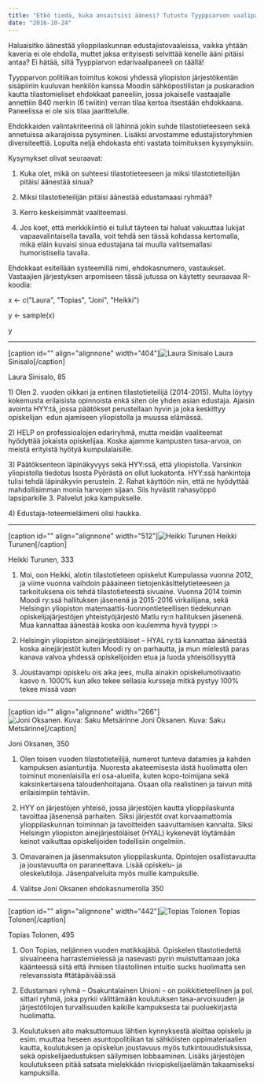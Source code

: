```yaml
---
title: "Etkö tiedä, kuka ansaitsisi äänesi? Tutustu Tyyppiarvon vaalipaneeliin!"
date: "2016-10-24"
---
```


Haluaisitko äänestää ylioppilaskunnan edustajistovaaleissa, vaikka yhtään kaveria ei ole ehdolla, muttet jaksa erityisesti selvittää kenelle ääni pitäisi antaa? Ei hätää, sillä Tyyppiarvon edarivaalipaneeli on täällä!

Tyypparvon politiikan toimitus kokosi yhdessä yliopiston järjestökentän sisäpiiriin kuuluvan henkilön kanssa Moodin sähköpostilistan ja puskaradion kautta tilastomieliset ehdokkaat paneeliin, jossa jokaiselle vastaajalle annettiin 840 merkin (6 twiitin) verran tilaa kertoa itsestään ehdokkaana. Paneelissa ei ole siis tilaa jaarittelulle.

Ehdokkaiden valintakriteerinä oli lähinnä jokin suhde tilastotieteeseen sekä annetuissa aikarajoissa pysyminen. Lisäksi arvostamme edustajistoryhmien diversiteettiä. Lopulta neljä ehdokasta ehti vastata toimituksen kysymyksiin.

Kysymykset olivat seuraavat:

1) Kuka olet, mikä on suhteesi tilastotieteeseen ja miksi tilastotieteilijän pitäisi äänestää sinua?

2) Miksi tilastotieteilijän pitäisi äänestää edustamaasi ryhmää?

3) Kerro keskeisimmät vaaliteemasi.

4) Jos koet, että merkkikiintiö ei tullut täyteen tai haluat vakuuttaa lukijat vapaavalintaisella tavalla, voit tehdä sen tässä kohdassa kertomalla, mikä eläin kuvaisi sinua edustajana tai muulla valitsemallasi humoristisella tavalla.

Ehdokkaat esitellään systeemillä nimi, ehdokasnumero, vastaukset. Vastaajien järjestyksen arpomiseen tässä jutussa on käytetty seuraavaa R-koodia:

x <- c("Laura", "Topias", "Joni", "Heikki")

y <- sample(x)

y

* * *

\[caption id="" align="alignnone" width="404"\]![Laura Sinisalo](http://gdurl.com/dyBp) Laura Sinisalo\[/caption\]

Laura Sinisalo, 85

1) Olen 2. vuoden oikkari ja entinen tilastotieteilijä (2014-2015). Multa löytyy kokemusta erilaisista opinnoista enkä siten ole yhden asian edustaja. Ajaisin avointa HYY:tä, jossa päätökset perustellaan hyvin ja joka keskittyy opiskelijan  edun ajamiseen yliopistolla ja muussa elämässä.

2) HELP on professioalojen edariryhmä, mutta meidän vaaliteemat hyödyttää jokaista opiskelijaa. Koska ajamme kampusten tasa-arvoa, on meistä erityistä hyötyä kumpulalaisille.

3) Päätöksenteon läpinäkyvyys sekä HYY:ssä, että yliopistolla. Varsinkin yliopistolla tiedotus Isosta Pyörästä on ollut luokatonta. HYY:ssä hankintoja tulisi tehdä läpinäkyvin perustein. 2. Rahat käyttöön niin, että ne hyödyttää mahdollisimman monia harvojen sijaan. Siis hyvästit rahasyöppö lapsiparkille 3. Palvelut joka kampukselle.

4) Edustaja-toteemieläimeni olisi haukka.

* * *

\[caption id="" align="alignnone" width="512"\]![Heikki Turunen](http://gdurl.com/Lhh3) Heikki Turunen\[/caption\]

Heikki Turunen, 333

1) Moi, oon Heikki, alotin tilastotieteen opiskelut Kumpulassa vuonna 2012, ja viime vuonna vaihdoin pääaineen tietojenkäsittelytieteeseen ja tarkoituksena ois tehdä tilastotieteestä sivuaine. Vuonna 2014 toimin Moodi ry:ssä hallituksen jäsenenä ja 2015-2016 virkailijana, sekä Helsingin yliopiston matemaattis-luonnontieteellisen tiedekunnan opiskelijajärjestöjen yhteistyöjärjestö Matlu ry:n hallituksen jäsenenä. Mua kannattaa äänestää koska oon kuulemma hyvä tyyppi :>

2) Helsingin yliopiston ainejärjestöläiset – HYAL ry:tä kannattaa äänestää koska ainejärjestöt kuten Moodi ry on parhautta, ja mun mielestä paras kanava valvoa yhdessä opiskelijoiden etua ja luoda yhteisöllisyyttä

3) Joustavampi opiskelu ois aika jees, mulla ainakin opiskelumotivaatio kasvo n. 1000% kun alko tekee sellasia kursseja mitkä pystyy 100% tekee missä vaan

* * *

\[caption id="" align="alignnone" width="266"\]![Joni Oksanen. Kuva: Saku Metsärinne](http://gdurl.com/SN6W) Joni Oksanen. Kuva: Saku Metsärinne\[/caption\]

Joni Oksanen, 350

1) Olen toisen vuoden tilastotieteilijä, numerot tunteva datamies ja kahden kampuksen asiantuntija. Nuoresta akateemisesta iästä huolimatta olen toiminut monenlaisilla eri osa-alueilla, kuten kopo-toimijana sekä kaksinkertaisena taloudenhoitajana. Osaan olla realistinen ja taivun mitä erilaisimpiin tehtäviin.

2) HYY on järjestöjen yhteisö, jossa järjestöjen kautta ylioppilaskunta tavoittaa jäsenensä parhaiten. Siksi järjestöt ovat korvaamattomia ylioppilaskunnan toiminnan ja tavoitteiden saavuttamisen kannalta. Siksi Helsingin yliopiston ainejärjestöläiset (HYAL) kykenevät löytämään keinot vaikuttaa opiskelijoiden todellisiin ongelmiin.

3) Omavarainen ja jäsenmaksuton ylioppilaskunta. Opintojen osallistavuutta ja joustavuutta on parannettava. Lisää opiskelu- ja oleskelutiloja. Jäsenpalveluita myös muille kampuksille.

4) Valitse Joni Oksanen ehdokasnumerolla 350

* * *

\[caption id="" align="alignnone" width="442"\]![Topias Tolonen](http://gdurl.com/wEi6) Topias Tolonen\[/caption\]

Topias Tolonen, 495

1) Oon Topias, neljännen vuoden matikkajäbä. Opiskelen tilastotiedettä sivuaineena harrastemielessä ja nasevasti pyrin muistuttamaan joka käänteessä siitä että ihmisen tilastollinen intuitio sucks huolimatta sen relevanssista #tätäpäivää:ssä

2) Edustamani ryhmä – Osakuntalainen Unioni – on poikkitieteellinen ja pol. sittari ryhmä, joka pyrkii välittämään koulutuksen tasa-arvoisuuden ja järjestötilojen turvallisuuden kaikille kampuksesta tai puoluekirjasta huolimatta.

3) Koulutuksen aito maksuttomuus lähtien kynnyksestä aloittaa opiskelu ja esim. muuttaa heseen asuntopolitiikan tai sähköisten oppimateriaalien kautta, koulutuksen ja opiskelun joustavuus myös tutkintouudistuksissa, sekä opiskelijaedustuksen säilymisen lobbaaminen. Lisäks järjestöjen koulutukseen pitää satsata mielekkään riviopiskelijaelämän takaamiseksi kampuksilla.
